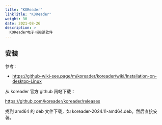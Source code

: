 ```yaml
---
title: "KOReader"
linkTitle: "KOReader"
weight: 30
date: 2021-08-26
description: >
  KOReader电子书阅读软件
---
```


## 安装

参考：

- https://github-wiki-see.page/m/koreader/koreader/wiki/Installation-on-desktop-Linux

从 koreader 官方 github 网站下载：

https://github.com/koreader/koreader/releases

找到 amd64 的 deb 文件下载，如 koreader-2024.11-amd64.deb。然后直接安装。

